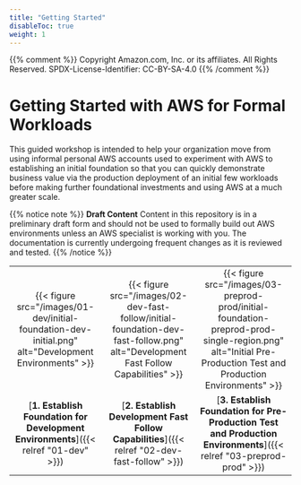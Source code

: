 ```yaml
---
title: "Getting Started"
disableToc: true
weight: 1
---
```

{{% comment %}}
Copyright Amazon.com, Inc. or its affiliates. All Rights Reserved.
SPDX-License-Identifier: CC-BY-SA-4.0
{{% /comment %}}

# Getting Started with AWS for Formal Workloads

This guided workshop is intended to help your organization move from using informal personal AWS accounts used to experiment with AWS to establishing an initial foundation so that you can quickly demonstrate business value via the production deployment of an initial few workloads before making further foundational investments and using AWS at a much greater scale.

{{% notice note %}}
**Draft Content** Content in this repository is in a preliminary draft form and should not be used to formally build out AWS environments unless an AWS specialist is working with you. The documentation is currently undergoing frequent changes as it is reviewed and tested.
{{% /notice %}}

|   |   |   |
|:-:|:-:|:-:|
|{{< figure src="/images/01-dev/initial-foundation-dev-initial.png" alt="Development Environments" >}}|{{< figure src="/images/02-dev-fast-follow/initial-foundation-dev-fast-follow.png" alt="Development Fast Follow Capabilities" >}}|{{< figure src="/images/03-preprod-prod/initial-foundation-preprod-prod-single-region.png" alt="Initial Pre-Production Test and Production Environments" >}}|
|[**1. Establish Foundation for Development Environments**]({{< relref "01-dev" >}})|[**2. Establish Development Fast Follow Capabilities**]({{< relref "02-dev-fast-follow" >}})|[**3. Establish Foundation for Pre-Production Test and Production Environments**]({{< relref "03-preprod-prod" >}})|
